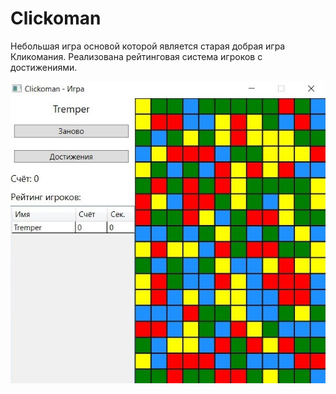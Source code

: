 ﻿# Clickoman
Небольшая игра основой которой является старая добрая игра Кликомания. Реализована рейтинговая система игроков с достижениями.

![Image](images/clickoman.jpg)
